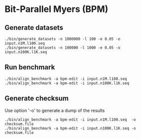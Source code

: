 # Bit-Parallel Myers (BPM)

## Generate datasets

```
./bin/generate_datasets -n 1000000 -l 100 -e 0.05 -o input.n1M.l100.seq
./bin/generate_datasets -n 100000 -l 1000 -e 0.05 -o input.n100K.l1K.seq
```

## Run benchmark

```
./bin/align_benchmark -a bpm-edit -i input.n1M.l100.seq
./bin/align_benchmark -a bpm-edit -i input.n100K.l1K.seq
```

## Generate checksum

Use option '-o'  to generate a dump of the results

```
./bin/align_benchmark -a bpm-edit -i input.n1M.l100.seq  -o checksum.file
./bin/align_benchmark -a bpm-edit -i input.n100K.l1K.seq -o checksum.file
```
